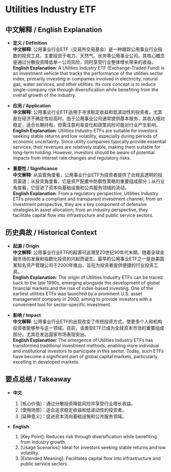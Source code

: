# Utilities Industry ETF

## 中文解释 / English Explanation

* **定义 / Definition**  
  **中文解释**: 公用事业行业ETF（交易所交易基金）是一种跟踪公用事业行业指数的投资工具，主要投资于电力、天然气、水务等公用事业公司。其核心概念是通过分散投资降低单一公司风险，同时享受行业整体增长带来的收益。  
  **English Explanation**: A Utilities Industry ETF (Exchange-Traded Fund) is an investment vehicle that tracks the performance of the utilities sector index, primarily investing in companies involved in electricity, natural gas, water services, and other utilities. Its core concept is to reduce single-company risk through diversification while benefiting from the overall growth of the industry.

* **应用 / Application**  
  **中文解释**: 公用事业行业ETF适用于寻求稳定收益和低波动性的投资者，尤其是在经济不确定性较高时。由于公用事业公司通常提供基本服务，其收入相对稳定，适合长期持有。但需注意利率变化和政策风险可能对行业产生影响。  
  **English Explanation**: Utilities Industry ETFs are suitable for investors seeking stable returns and low volatility, especially during periods of economic uncertainty. Since utility companies typically provide essential services, their revenues are relatively stable, making them suitable for long-term holding. However, investors should be aware of potential impacts from interest rate changes and regulatory risks.

* **重要性 / Significance**  
  **中文解释**: 从监管角度看，公用事业行业ETF为投资者提供了合规且透明的投资渠道；从投资角度看，它是资产配置中防御性策略的重要组成部分；从行业角度看，它促进了资本向基础设施和公共服务领域的流动。  
  **English Explanation**: From a regulatory perspective, Utilities Industry ETFs provide a compliant and transparent investment channel; from an investment perspective, they are a key component of defensive strategies in asset allocation; from an industry perspective, they facilitate capital flow into infrastructure and public service sectors.

## 历史典故 / Historical Context

* **起源 / Origin**  
  **中文解释**: 公用事业行业ETF的起源可追溯至20世纪90年代末期，随着全球金融市场的发展和指数化投资的兴起而诞生。最早的公用事业ETF之一是由美国某知名资产管理公司于2000年推出，旨在为投资者提供便捷的行业投资工具。  
  **English Explanation**: The origin of Utilities Industry ETFs can be traced back to the late 1990s, emerging alongside the development of global financial markets and the rise of index-based investing. One of the earliest utilities ETFs was launched by a prominent U.S. asset management company in 2000, aiming to provide investors with a convenient tool for sector-specific investment.

* **影响 / Impact**  
  **中文解释**: 公用事业行业ETF的出现改变了传统投资方式，使更多个人和机构投资者能够参与这一领域。目前，该类型ETF已成为全球资本市场的重要组成部分，尤其在发达国家市场表现突出。  
  **English Explanation**: The emergence of Utilities Industry ETFs has transformed traditional investment methods, enabling more individual and institutional investors to participate in this sector. Today, such ETFs have become a significant part of global capital markets, particularly excelling in developed markets.

## 要点总结 / Takeaway

* **中文**  
  1. [核心价值]：通过分散投资降低风险并享受行业增长收益。
  2. [使用场景]：适合追求稳定收益和低波动性的投资者。
  3. [延伸意义]：促进资本流向基础设施和公共服务领域。

* **English**  
  1. [Key Point]: Reduces risk through diversification while benefiting from industry growth.
  2. [Usage Scenarios]: Ideal for investors seeking stable returns and low volatility.
  3. [Extended Meaning]: Facilitates capital flow into infrastructure and public service sectors.